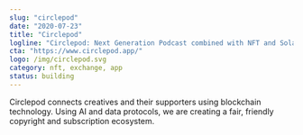 ```yaml
---
slug: "circlepod"
date: "2020-07-23"
title: "Circlepod"
logline: "Circlepod: Next Generation Podcast combined with NFT and Solana, creates more interactivity and entertainment."
cta: "https://www.circlepod.app/"
logo: /img/circlepod.svg
category: nft, exchange, app
status: building
---
```


Circlepod connects creatives and their supporters using blockchain technology. Using AI and data protocols, we are creating a fair, friendly copyright and subscription ecosystem.

